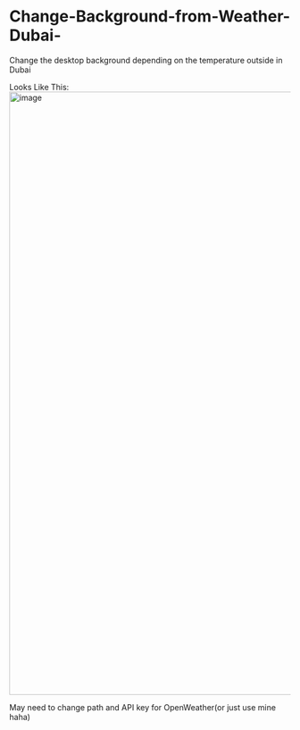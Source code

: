 # Change-Background-from-Weather-Dubai-
Change the desktop background depending on the temperature outside in Dubai 



Looks Like This:
<img width="1080" alt="image" src="https://user-images.githubusercontent.com/66022174/178205554-297636b7-16e8-4f70-ad8c-12cf8e57f553.png">



May need to change path and API key for OpenWeather(or just use mine haha)
